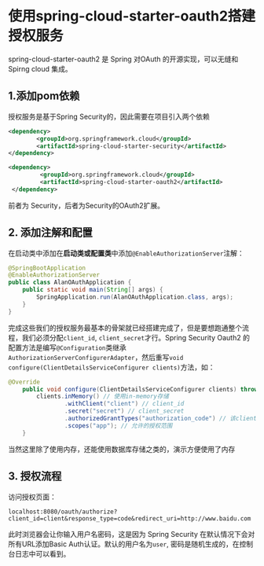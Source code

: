 # 使用spring-cloud-starter-oauth2搭建授权服务

spring-cloud-starter-oauth2 是 Spring 对OAuth 的开源实现，可以无缝和Spirng cloud 集成。

## 1.添加pom依赖

授权服务是基于Spring Security的，因此需要在项目引入两个依赖

```xml
<dependency>
        <groupId>org.springframework.cloud</groupId>
        <artifactId>spring-cloud-starter-security</artifactId>
</dependency>

<dependency>
         <groupId>org.springframework.cloud</groupId>
         <artifactId>spring-cloud-starter-oauth2</artifactId>
 </dependency>
```

前者为 Security，后者为Security的OAuth2扩展。

## 2. 添加注解和配置

在启动类中添加在**启动类或配置类**中添加`@EnableAuthorizationServer`注解：

```java
@SpringBootApplication
@EnableAuthorizationServer
public class AlanOAuthApplication {
    public static void main(String[] args) {
        SpringApplication.run(AlanOAuthApplication.class, args);
    }
}
```

完成这些我们的授权服务最基本的骨架就已经搭建完成了，但是要想跑通整个流程，我们必须分配`client_id`, `client_secret`才行。Spring Security Oauth2 的配置方法是编写`@Configuration`类继承`AuthorizationServerConfigurerAdapter`，然后重写`void configure(ClientDetailsServiceConfigurer clients)`方法，如：

```java
@Override
    public void configure(ClientDetailsServiceConfigurer clients) throws Exception {
        clients.inMemory() // 使用in-memory存储
                .withClient("client") // client_id
                .secret("secret") // client_secret
                .authorizedGrantTypes("authorization_code") // 该client允许的授权类型
                .scopes("app"); // 允许的授权范围
    }
```

当然这里除了使用内存，还能使用数据库存储之类的，演示方便使用了内存

## 3. 授权流程

访问授权页面：

```
localhost:8080/oauth/authorize?client_id=client&response_type=code&redirect_uri=http://www.baidu.com
```

此时浏览器会让你输入用户名密码，这是因为 Spring Security 在默认情况下会对所有URL添加Basic Auth认证。默认的用户名为`user`, 密码是随机生成的，在控制台日志中可以看到。